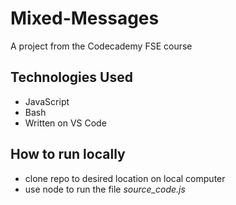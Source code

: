 # Mixed-Messages
A project from the Codecademy FSE course

## Technologies Used
* JavaScript
* Bash
* Written on VS Code

## How to run locally
* clone repo to desired location on local computer
* use node to run the file *source_code.js*